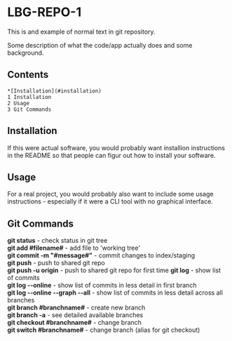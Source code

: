 # LBG-REPO-1

This is and example of normal text in git repository.  

Some description of what the code/app actually does and some background.

## Contents
    *[Installation](#installation)
    1 Installation
    2 Usage
    3 Git Commands
    
## Installation
If this were actual software, you would probably want installion instructions in the README so that people can figur out how to install your software.

## Usage
For a real project, you would probably also want to include some usage instructions - especially if it were a CLI tool with no graphical interface.

## Git Commands
**git status** - check status in git tree  
**git add #filename#** - add file to 'working tree'  
**git commit -m "#message#"** - commit changes to index/staging  
**git push** - push to shared git repo   
**git push -u origin** - push to shared git repo for first time 
**git log** - show list of commits  
**git log --online** - show list of commits in less detail in first branch   
**git log --online --graph --all** - show list of commits in less detail across all branches  
**git branch #branchname#** - create new branch   
**git branch -a** - see detailed available branches  
**git checkout #branchname#** - change branch  
**git switch #branchname#** - change branch (alias for git checkout)